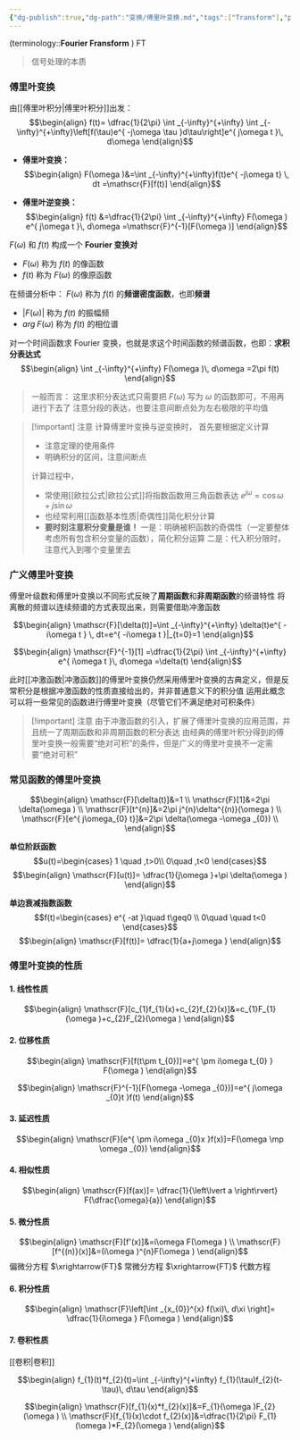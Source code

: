 ```yaml
---
{"dg-publish":true,"dg-path":"变换/傅里叶变换.md","tags":["Transform"],"permalink":"/变换/傅里叶变换/","dgPassFrontmatter":true,"noteIcon":"","created":"2024-05-21T17:23:34.830+08:00","updated":"2025-04-13T21:32:38.802+08:00"}
---
```


(terminology::**Fourier Fransform** )  FT  
> 信号处理的本质

### 傅里叶变换 
由[[傅里叶积分\|傅里叶积分]]出发：
$$\begin{align}
f(t)= \dfrac{1}{2\pi} \int _{-\infty}^{+\infty} \int _{-\infty}^{+\infty}\left[f(\tau)e^{ -j\omega \tau }d\tau\right]e^{ j\omega t }\, d\omega  
\end{align}$$


- **傅里叶变换：**
$$\begin{align}
F(\omega )&=\int _{-\infty}^{+\infty}f(t)e^{ -j\omega t} \, dt =\mathscr{F}[f(t)]
\end{align}$$

- **傅里叶逆变换：**
$$\begin{align}
f(t) &=\dfrac{1}{2\pi} \int _{-\infty}^{+\infty} F(\omega ) e^{ j\omega t }\, d\omega =\mathscr{F}^{-1}[F(\omega )]
\end{align}$$

$F(\omega)$ 和 $f(t)$ 构成一个 **Fourier 变换对**
-  $F(\omega)$ 称为 $f(t)$ 的像函数
-  $f(t)$ 称为 $F(\omega)$ 的像原函数

在频谱分析中：
$F(\omega)$ 称为 $f(t)$ 的**频谱密度函数**，也即**频谱**
-  $\left\lvert  F(\omega) \right\rvert$ 称为 $f(t)$ 的振幅频
- $arg\; F(\omega)$ 称为 $f(t)$ 的相位谱  


对一个时间函数求 Fourier 变换，也就是求这个时间函数的频谱函数，也即：**求积分表达式**
$$\begin{align}
\int _{-\infty}^{+\infty} F(\omega )\, d\omega =2\pi f(t)
\end{align}$$


> 一般而言：
> 这里求积分表达式只需要把 $F(\omega)$ 写为 $\omega$ 的函数即可，不用再进行下去了
> 注意分段的表达，也要注意间断点处为左右极限的平均值


>[!important] 注意
>计算傅里叶变换与逆变换时，
>首先要根据定义计算
>- 注意定理的使用条件
>- 明确积分的区间，注意间断点
> 
>计算过程中，
>- 常使用[[欧拉公式\|欧拉公式]]将指数函数用三角函数表达
>	$e^{ j\omega }=\cos \omega+j\sin \omega$
>- 也经常利用[[函数基本性质\|奇偶性]]简化积分计算
>- **要时刻注意积分变量是谁！**
>	一是：明确被积函数的奇偶性（一定要整体考虑所有包含积分变量的函数），简化积分运算
>	二是：代入积分限时，注意代入到哪个变量里去


### 广义傅里叶变换
傅里叶级数和傅里叶变换以不同形式反映了**周期函数**和**非周期函数**的频谱特性
将离散的频谱以连续频谱的方式表现出来，则需要借助冲激函数


$$\begin{align}
\mathscr{F}[\delta(t)]=\int _{-\infty}^{+\infty} \delta(t)e^{ -i\omega t } \, dt=e^{ -i\omega t }|_{t=0}=1 
\end{align}$$

$$\begin{align}
\mathscr{F}^{-1}[1] =\dfrac{1}{2\pi} \int _{-\infty}^{+\infty}  e^{ i\omega t }\, d\omega =\delta(t)
\end{align}$$

此时[[冲激函数\|冲激函数]]的傅里叶变换仍然采用傅里叶变换的古典定义，但是反常积分是根据冲激函数的性质直接给出的，并非普通意义下的积分值
运用此概念可以将一些常见的函数进行傅里叶变换（尽管它们不满足绝对可积条件）

>[!important] 注意
>由于冲激函数的引入，扩展了傅里叶变换的应用范围，并且统一了周期函数和非周期函数的积分表达
>由经典的傅里叶积分得到的傅里叶变换一般需要“绝对可积”的条件，但是广义的傅里叶变换不一定需要“绝对可积”


### 常见函数的傅里叶变换

$$\begin{align}
\mathscr{F}[\delta(t)]&=1 \\
\mathscr{F}[1]&=2\pi \delta(\omega ) \\
\mathscr{F}[t^{n}]&=2\pi j^{n}\delta^{(n)}(\omega )  \\
\mathscr{F}[e^{ j\omega_{0} t}]&=2\pi \delta(\omega -\omega _{0}) \\
\end{align}$$


**单位阶跃函数**
$$u(t)=\begin{cases}
1 \quad ,t>0\\
0\quad ,t<0
\end{cases}$$
$$\begin{align}
\mathscr{F}[u(t)]= \dfrac{1}{j\omega }+\pi \delta(\omega )
\end{align}$$

**单边衰减指数函数**
$$f(t)=\begin{cases}
e^{ -at }\quad t\geq0 \\
0\quad \quad t<0
\end{cases}$$
$$\begin{align}
\mathscr{F}[f(t)]= \dfrac{1}{a+j\omega }
\end{align}$$

### 傅里叶变换的性质
#### 1. 线性性质
$$\begin{align}
\mathscr{F}[c_{1}f_{1}(x)+c_{2}f_{2}(x)]&=c_{1}F_{1}(\omega )+c_{2}F_{2}(\omega )
\end{align}$$

#### 2. 位移性质
$$\begin{align}
\mathscr{F}[f(t\pm t_{0})]=e^{ \pm i\omega t_{0} } F(\omega )
\end{align}$$

$$\begin{align}
\mathscr{F}^{-1}[F(\omega -\omega _{0})]=e^{ j\omega _{0}t }f(t)
\end{align}$$

#### 3. 延迟性质
$$\begin{align}
\mathscr{F}[e^{ \pm i\omega _{0}x }f(x)]=F(\omega \mp \omega _{0})
\end{align}$$

#### 4. 相似性质
$$\begin{align}
\mathscr{F}[f(ax)]= \dfrac{1}{\left\lvert  a \right\rvert} F(\dfrac{\omega}{a})
\end{align}$$

#### 5. 微分性质
$$\begin{align}
\mathscr{F}[f'(x)]&=i\omega  F(\omega ) \\
\mathscr{F}[f^{(n)}(x)]&=(i\omega )^{n}F(\omega )
\end{align}$$
偏微分方程 $\xrightarrow{FT}$ 常微分方程 $\xrightarrow{FT}$ 代数方程

#### 6. 积分性质
$$\begin{align}
\mathscr{F}\left[\int _{x_{0}}^{x} f(\xi)\, d\xi \right]= \dfrac{1}{i\omega } F(\omega )
\end{align}$$

#### 7. 卷积性质
[[卷积\|卷积]]

$$\begin{align}
f_{1}(t)*f_{2}(t)=\int _{-\infty}^{+\infty} f_{1}(\tau)f_{2}(t-\tau)\, d\tau
\end{align}$$

$$\begin{align}
\mathscr{F}[f_{1}(x)*f_{2}(x)]&=F_{1}(\omega )F_{2}(\omega ) \\
\mathscr{F}[f_{1}(x)\cdot f_{2}(x)]&=\dfrac{1}{2\pi} F_{1}(\omega )*F_{2}(\omega )
\end{align}$$



